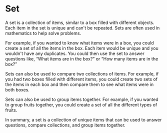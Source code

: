 # Set

A set is a collection of items, similar to a box filled with different objects. Each item in the set is unique and can't be repeated. Sets are often used in mathematics to help solve problems. 

For example, if you wanted to know what items were in a box, you could create a set of all the items in the box. Each item would be unique and you wouldn't have any duplicates. You could then use the set to answer questions like, “What items are in the box?” or “How many items are in the box?” 

Sets can also be used to compare two collections of items. For example, if you had two boxes filled with different items, you could create two sets of the items in each box and then compare them to see what items were in both boxes. 

Sets can also be used to group items together. For example, if you wanted to group fruits together, you could create a set of all the different types of fruits. 

In summary, a set is a collection of unique items that can be used to answer questions, compare collections, and group items together.
